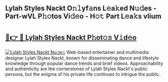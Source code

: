 ## Lylah Styles Nackt O𝚗𝚕yf𝚊ns L𝚎a𝚔ed N𝚞𝚍es - Part-wVL P𝚑𝚘tos Vi𝚍𝚎o - H𝚘𝚝 Part L𝚎a𝚔s vIium

# <h2><a href="http://kfckuc.oniu.top/?m=Lylah+Styles+Nackt">🔗👉 🔴 Lylah Styles Nackt P𝚑ot𝚘𝚜 V𝚒d𝚎o</a></h2>

[![Lylah Styles Nackt Nu𝚍e𝚜](https://i.imgur.com/0qMVB7G.gif)](http://kfckuc.oniu.top/?m=Lylah+Styles+Nackt)
Web-based entertainer and multimedia designer Lylah Styles Nackt, known for disseminating dance and lifestyle knowledge through popular dance trends and brief videos. Approachability and authenticity are the cornerstones of Lylah Styles Nackt's public persona, but the enigma of his private life continues to intrigue the public.  
